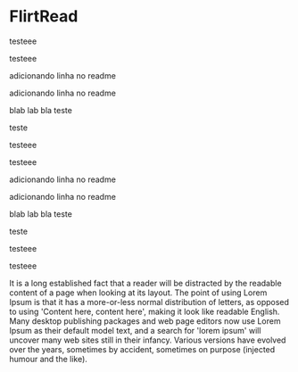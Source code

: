 # FlirtRead


testeee


testeee


adicionando linha no readme

adicionando linha no readme

blab lab bla
teste

teste

testeee


testeee



adicionando linha no readme

adicionando linha no readme

blab lab bla
teste

teste

testeee


testeee


It is a long established fact that a reader will be distracted by the readable content of a page when looking at its layout. The point of using Lorem Ipsum is that it has a more-or-less normal distribution of letters, as opposed to using 'Content here, content here', making it look like readable English. Many desktop publishing packages and web page editors now use Lorem Ipsum as their default model text, and a search for 'lorem ipsum' will uncover many web sites still in their infancy. Various versions have evolved over the years, sometimes by accident, sometimes on purpose (injected humour and the like).

